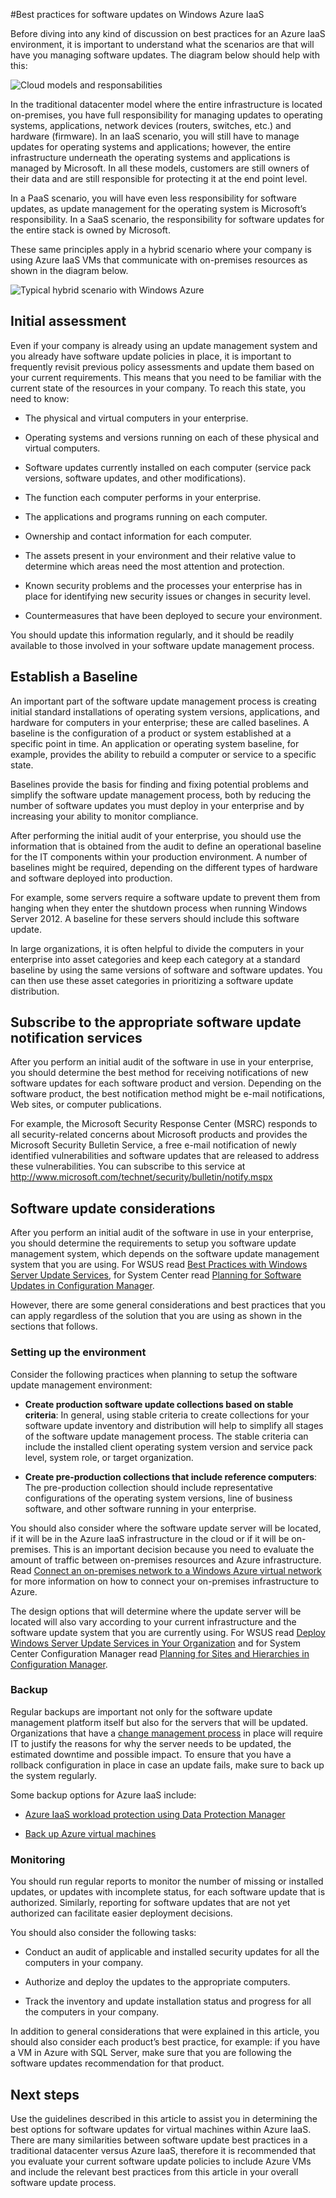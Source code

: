 <properties
   pageTitle="Best Practices for Software Updates on Windows Azure IaaS | Windows Azure"
   description="Article provides a collection of best practices for software updates in an Windows Azure IaaS environment.  It is intended for IT professionals and security analysts who deal with change control, software update and asset management on a daily basis, including those responsible for their organization's security and compliance efforts."
   services="virtual-machines, cloud-services, storage"
   documentationCenter="na"
   authors="YuriD"
   manager="swadhwa"
   editor=""
   tags="azure-service-management,azure-resource-manager"/>

<tags
	ms.service="azure-security"
	ms.date="09/03/2015"
	wacn.date=""/>

#Best practices for software updates on Windows Azure IaaS

Before diving into any kind of discussion on best practices for an Azure IaaS environment, it is important to understand what the scenarios are that will have you managing software updates. The diagram below should help with this:

![Cloud models and responsabilities](./media/azure-security-best-practices-software-updates-iaas/sec-cloudstack.png)

In the traditional datacenter model where the entire infrastructure is located on-premises, you have full responsibility for managing updates to operating systems, applications, network devices (routers, switches, etc.) and hardware (firmware). In an IaaS scenario, you will still have to manage updates for operating systems and applications; however, the entire infrastructure underneath the operating systems and applications is managed by Microsoft. In all these models, customers are still owners of their data and are still responsible for protecting it at the end point level.

In a PaaS scenario, you will have even less responsibility for software updates, as update management for the operating system is Microsoft’s responsibility. In a SaaS scenario, the responsibility for software updates for the entire stack is owned by Microsoft.

These same principles apply in a hybrid scenario where your company is using Azure IaaS VMs that communicate with on-premises resources as shown in the diagram below.

![Typical hybrid scenario with Windows Azure](./media/azure-security-best-practices-software-updates-iaas/sec-azconnectonpre.png)

## Initial assessment

Even if your company is already using an update management system and you already have software update policies in place, it is important to frequently revisit previous policy assessments and update them based on your current requirements. This means that you need to be familiar with the current state of the resources in your company. To reach this state, you need to know:

-   The physical and virtual computers in your enterprise.

-   Operating systems and versions running on each of these physical and virtual computers.

-   Software updates currently installed on each computer (service pack versions, software updates, and other modifications).

-   The function each computer performs in your enterprise.

-   The applications and programs running on each computer.

-   Ownership and contact information for each computer.

-   The assets present in your environment and their relative value to determine which areas need the most attention and protection.

-   Known security problems and the processes your enterprise has in place for identifying new security issues or changes in security level.

-   Countermeasures that have been deployed to secure your environment.

You should update this information regularly, and it should be readily available to those involved in your software update management process.

## Establish a Baseline

An important part of the software update management process is creating initial standard installations of operating system versions, applications, and hardware for computers in your enterprise; these are called baselines. A baseline is the configuration of a product or system established at a specific point in time. An application or operating system baseline, for example, provides the ability to rebuild a computer or service to a specific state.

Baselines provide the basis for finding and fixing potential problems and simplify the software update management process, both by reducing the number of software updates you must deploy in your enterprise and by increasing your ability to monitor compliance.

After performing the initial audit of your enterprise, you should use the information that is obtained from the audit to define an operational baseline for the IT components within your production environment. A number of baselines might be required, depending on the different types of hardware and software deployed into production.

For example, some servers require a software update to prevent them from hanging when they enter the shutdown process when running Windows Server 2012. A baseline for these servers should include this software update.

In large organizations, it is often helpful to divide the computers in your enterprise into asset categories and keep each category at a standard baseline by using the same versions of software and software updates. You can then use these asset categories in prioritizing a software update distribution.

## Subscribe to the appropriate software update notification services

After you perform an initial audit of the software in use in your enterprise, you should determine the best method for receiving notifications of new software updates for each software product and version. Depending on the software product, the best notification method might be e-mail notifications, Web sites, or computer publications.

For example, the Microsoft Security Response Center (MSRC) responds to all security-related concerns about Microsoft products and provides the Microsoft Security Bulletin Service, a free e-mail notification of newly identified vulnerabilities and software updates that are released to address these vulnerabilities. You can subscribe to this service at <http://www.microsoft.com/technet/security/bulletin/notify.mspx> 

## Software update considerations

After you perform an initial audit of the software in use in your enterprise, you should determine the requirements to setup you software update management system, which depends on the software update management system that you are using. For WSUS read [Best Practices with Windows Server Update Services](https://technet.microsoft.com/library/Cc708536), for System Center read [Planning for Software Updates in Configuration Manager](https://technet.microsoft.com/library/gg712696).

However, there are some general considerations and best practices that you can apply regardless of the solution that you are using as shown in the sections that follows.

### Setting up the environment

Consider the following practices when planning to setup the software update management environment:

-   **Create production software update collections based on stable criteria**: In general, using stable criteria to create collections for your software update inventory and distribution will help to simplify all stages of the software update management process. The stable criteria can include the installed client operating system version and service pack level, system role, or target organization.

-   **Create pre-production collections that include reference computers**: The pre-production collection should include representative configurations of the operating system versions, line of business software, and other software running in your enterprise.

You should also consider where the software update server will be located, if it will be in the Azure IaaS infrastructure in the cloud or if it will be on-premises. This is an important decision because you need to evaluate the amount of traffic between on-premises resources and Azure infrastructure. Read [Connect an on-premises network to a Windows Azure virtual network](https://technet.microsoft.com/library/Dn786406.aspx) for more information on how to connect your on-premises infrastructure to Azure.

The design options that will determine where the update server will be located will also vary according to your current infrastructure and the software update system that you are currently using. For WSUS read [Deploy Windows Server Update Services in Your Organization](https://technet.microsoft.com/library/hh852340.aspx) and for System Center Configuration Manager read [Planning for Sites and Hierarchies in Configuration Manager](https://technet.microsoft.com/library/Gg712681.aspx).

### Backup

Regular backups are important not only for the software update management platform itself but also for the servers that will be updated. Organizations that have a [change management process](https://technet.microsoft.com/library/cc543216.aspx) in place will require IT to justify the reasons for why the server needs to be updated, the estimated downtime and possible impact. To ensure that you have a rollback configuration in place in case an update fails, make sure to back up the system regularly.

Some backup options for Azure IaaS include:

-   [Azure IaaS workload protection using Data Protection Manager](https://azure.microsoft.com/blog/2014/09/08/azure-iaas-workload-protection-using-data-protection-manager/)

-   [Back up Azure virtual machines](/documentation/articles/backup-azure-vms/) 

### Monitoring

You should run regular reports to monitor the number of missing or installed updates, or updates with incomplete status, for each software update that is authorized. Similarly, reporting for software updates that are not yet authorized can facilitate easier deployment decisions. 

You should also consider the following tasks:

-   Conduct an audit of applicable and installed security updates for all the computers in your company.

-   Authorize and deploy the updates to the appropriate computers.

-   Track the inventory and update installation status and progress for all the computers in your company.

In addition to general considerations that were explained in this article, you should also consider each product’s best practice, for example: if you have a VM in Azure with SQL Server, make sure that you are following the software updates recommendation for that product.

## Next steps

Use the guidelines described in this article to assist you in determining the best options for software updates for virtual machines within Azure IaaS. There are many similarities between software update best practices in a traditional datacenter versus Azure IaaS, therefore it is recommended that you evaluate your current software update policies to include Azure VMs and include the relevant best practices from this article in your overall software update process.
